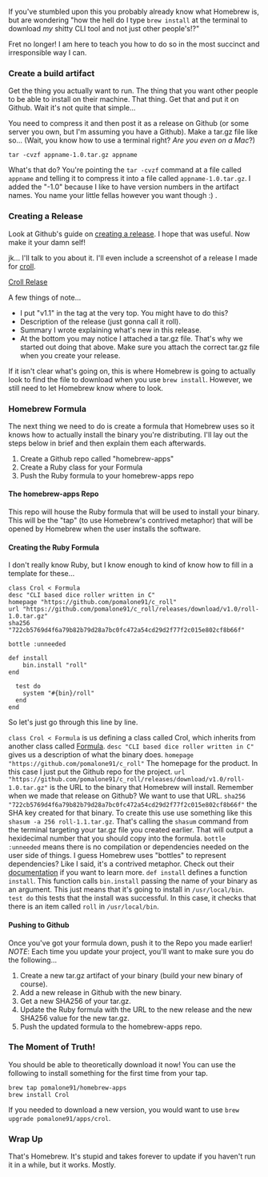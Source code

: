 If you've stumbled upon this you probably already know what Homebrew is, but are wondering "how the hell do I type `brew install` at the terminal to download _my_ shitty CLI tool and not just other people's!?"

Fret no longer! I am here to teach you how to do so in the most succinct and irresponsible way I can.

### Create a build artifact
Get the thing you actually want to run. The thing that you want other people to be able to install on their machine. That thing. Get that and put it on Github. Wait it's not quite that simple...

You need to compress it and then post it as a release on Github (or some server you own, but I'm assuming you have a Github). Make a tar.gz file like so... (Wait, you know how to use a terminal right? _Are you even on a Mac_?)

    tar -cvzf appname-1.0.tar.gz appname
    
What's that do? You're pointing the `tar -cvzf` command at a file called `appname` and telling it to compress it into a file called `appname-1.0.tar.gz`. I added the "-1.0" because I like to have version numbers in the artifact names. You name your little fellas however you want though :) .

### Creating a Release
Look at Github's guide on [creating a release][gh]. I hope that was useful. Now make it your damn self! 

jk... I'll talk to you about it. I'll even include a screenshot of a release I made for [croll][croll]. 

[Croll Relase](croll-release.png)

A few things of note...
- I put "v1.1" in the tag at the very top. You might have to do this?
- Description of the release (just gonna call it roll).
- Summary I wrote explaining what's new in this release.
- At the bottom you may notice I attached a tar.gz file. That's why we started out doing that above. Make sure you attach the correct tar.gz file when you create your release.

If it isn't clear what's going on, this is where Homebrew is going to actually look to find the file to download when you use `brew install`. However, we still need to let Homebrew know where to look.

### Homebrew Formula
The next thing we need to do is create a formula that Homebrew uses so it knows how to actually install the binary you're distributing. I'll lay out the steps below in brief and then explain them each afterwards.

1. Create a Github repo called "homebrew-apps"
2. Create a Ruby class for your Formula
3. Push the Ruby formula to your homebrew-apps repo

#### The homebrew-apps Repo
This repo will house the Ruby formula that will be used to install your binary. This will be the "tap" (to use Homebrew's contrived metaphor) that will be opened by Homebrew when the user installs the software. 

#### Creating the Ruby Formula
I don't really know Ruby, but I know enough to kind of know how to fill in a template for these...

    class Crol < Formula
    desc "CLI based dice roller written in C"
    homepage "https://github.com/pomalone91/c_roll"
    url "https://github.com/pomalone91/c_roll/releases/download/v1.0/roll-1.0.tar.gz"
    sha256 "722cb5769d4f6a79b82b79d28a7bc0fc472a54cd29d2f77f2c015e802cf8b66f"

    bottle :unneeded

    def install
        bin.install "roll"
    end

      test do
        system "#{bin}/roll"
      end
    end

So let's just go through this line by line.

`class Crol < Formula` is us defining a class called Crol, which inherits from another class called [Formula][rbf]. 
`desc "CLI based dice roller written in C"` gives us a description of what the binary does.
`homepage "https://github.com/pomalone91/c_roll"` The homepage for the product. In this case I just put the Github repo for the project.
`url "https://github.com/pomalone91/c_roll/releases/download/v1.0/roll-1.0.tar.gz"` is the URL to the binary that Homebrew will install. Remember when we made that release on Github? We want to use that URL.
`sha256 "722cb5769d4f6a79b82b79d28a7bc0fc472a54cd29d2f77f2c015e802cf8b66f"` the SHA key created for that binary. To create this use use something like this `shasum -a 256 roll-1.1.tar.gz`. That's calling the `shasum` command from the terminal targeting your tar.gz file you created earlier. That will output a hexidecimal number that you should copy into the formula.
`bottle :unneeded` means there is no compilation or dependencies needed on the user side of things. I guess Homebrew uses "bottles" to represent dependencies? Like I said, it's a contrived metaphor. Check out their [documentation][hdoc] if you want to learn more.
`def install` defines a function `install`. This function calls `bin.install` passing the name of your binary as an argument. This just means that it's going to install in `/usr/local/bin`. 
`test do` this tests that the install was successful. In this case, it checks that there is an item called `roll` in `/usr/local/bin`.

#### Pushing to Github
Once you've got your formula down, push it to the Repo you made earlier! *NOTE*: Each time you update your project, you'll want to make sure you do the following...
1. Create a new tar.gz artifact of your binary (build your new binary of course).
2. Add a new release in Github with the new binary.
3. Get a new SHA256 of your tar.gz.
4. Update the Ruby formula with the URL to the new release and the new SHA256 value for the new tar.gz.
5. Push the updated formula to the homebrew-apps repo.

### The Moment of Truth!
You should be able to theoretically download it now! You can use the following to install something for the first time from your tap.

    brew tap pomalone91/homebrew-apps
    brew install Crol
    
If you needed to download a new version, you would want to use `brew upgrade pomalone91/apps/crol`.

### Wrap Up
That's Homebrew. It's stupid and takes forever to update if you haven't run it in a while, but it works. Mostly.


[gh]: https://help.github.com/en/github/administering-a-repository/managing-releases-in-a-repository
[croll]: http://ninecirclesofshell.com/projects.php
[rbf]: https://rubydoc.brew.sh/Formula
[hdoc]:https://docs.brew.sh/Formula-Cookbook